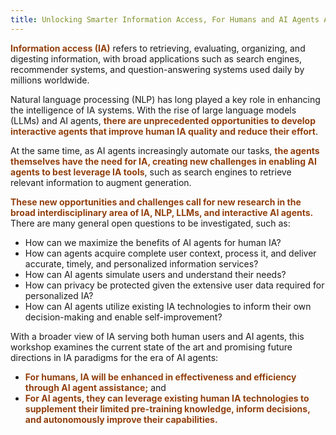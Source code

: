 ```yaml
---
title: Unlocking Smarter Information Access, For Humans and AI Agents Alike
---
```


<strong style="color: #92400e !important; font-weight: bold;">Information access (IA)</strong> refers to retrieving, evaluating, organizing, and digesting information, with broad applications such as search engines, recommender systems, and question-answering systems used daily by millions worldwide.

Natural language processing (NLP) has long played a key role in enhancing the intelligence of IA systems. With the rise of large language models (LLMs) and AI agents, <strong style="color: #92400e !important; font-weight: bold;">there are unprecedented opportunities to develop interactive agents that improve human IA quality and reduce their effort</strong>.

At the same time, as AI agents increasingly automate our tasks, <strong style="color: #92400e !important; font-weight: bold;">the agents themselves have the need for IA, creating new challenges in enabling AI agents to best leverage IA tools</strong>, such as search engines to retrieve relevant information to augment generation. 

<strong style="color: #92400e !important; font-weight: bold;">These new opportunities and challenges call for new research in the broad interdisciplinary area of IA, NLP, LLMs, and interactive AI agents.</strong> There are many general open questions to be investigated, such as:   
* How can we maximize the benefits of AI agents for human IA?  
* How can agents acquire complete user context, process it, and deliver accurate, timely, and personalized information services?  
* How can AI agents simulate users and understand their needs?  
* How can privacy be protected given the extensive user data required for personalized IA?  
* How can AI agents utilize existing IA technologies to inform their own decision-making and enable self-improvement?

With a broader view of IA serving both human users and AI agents, this workshop examines the current state of the art and promising future directions in IA paradigms for the era of AI agents: 
* <strong style="color: #92400e !important; font-weight: bold;">For humans, IA will be enhanced in effectiveness and efficiency through AI agent assistance;</strong> and
* <strong style="color: #92400e !important; font-weight: bold;">For AI agents, they can leverage existing human IA technologies to supplement their limited pre-training knowledge, inform decisions, and autonomously improve their capabilities.</strong>